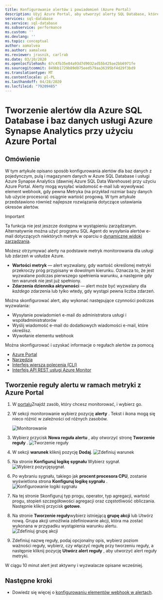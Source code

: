 ```yaml
---
title: Konfigurowanie alertów i powiadomień (Azure Portal)
description: Użyj Azure Portal, aby utworzyć alerty SQL Database, które mogą wyzwalać powiadomienia lub automatyzację, gdy zostaną spełnione określone warunki.
services: sql-database
ms.service: sql-database
ms.subservice: performance
ms.custom: ''
ms.devlang: ''
ms.topic: conceptual
author: aamalvea
ms.author: aamalvea
ms.reviewer: jrasnik, carlrab
ms.date: 03/10/2020
ms.openlocfilehash: 67c47b35e84a93d7d9032ad55b425ae2bb6971fe
ms.sourcegitcommit: 849bb1729b89d075eed579aa36395bf4d29f3bd9
ms.translationtype: MT
ms.contentlocale: pl-PL
ms.lasthandoff: 04/28/2020
ms.locfileid: "79209485"
---
```

# <a name="create-alerts-for-azure-sql-database-and-azure-synapse-analytics-databases-using-azure-portal"></a>Tworzenie alertów dla Azure SQL Database i baz danych usługi Azure Synapse Analytics przy użyciu Azure Portal

## <a name="overview"></a>Omówienie

W tym artykule opisano sposób konfigurowania alertów dla baz danych z pojedynczym, pulą i magazynem danych w Azure SQL Database i usługi Azure Synapse Analytics (dawniej Azure SQL Data Warehouse) przy użyciu Azure Portal. Alerty mogą wysyłać wiadomość e-mail lub wywoływać element webhook, gdy pewna Metryka (na przykład rozmiar bazy danych lub użycie procesora) osiągnie wartość progową. W tym artykule przedstawiono również najlepsze rozwiązania dotyczące ustawiania okresów alertów.

> [!IMPORTANT]
> Ta funkcja nie jest jeszcze dostępna w wystąpieniu zarządzanym. Alternatywnie można użyć programu SQL Agent do wysyłania alertów e-mail dotyczących niektórych metryk w oparciu o [dynamiczne widoki zarządzania](https://docs.microsoft.com/sql/relational-databases/system-dynamic-management-views/system-dynamic-management-views).

Możesz otrzymywać alerty na podstawie metryk monitorowania dla usługi lub zdarzeń w usłudze Azure.

* **Wartości metryk** — alert wyzwalany, gdy wartość określonej metryki przekroczy próg przypisany w dowolnym kierunku. Oznacza to, że jest wyzwalane podczas pierwszego spełnienia warunku, a następnie gdy ten warunek nie jest już spełniony.
* **Zdarzenia dziennika aktywności** — alert może być wyzwalany dla *każdego* zdarzenia lub tylko wtedy, gdy wystąpi pewna liczba zdarzeń.

Można skonfigurować alert, aby wykonać następujące czynności podczas wyzwalania:

* Wysyłanie powiadomień e-mail do administratora usługi i współadministratorów
* Wyślij wiadomość e-mail do dodatkowych wiadomości e-mail, które określisz.
* Wywołanie elementu webhook

Można skonfigurować i uzyskać informacje o regułach alertów za pomocą

* [Azure Portal](../monitoring-and-diagnostics/insights-alerts-portal.md)
* [Narzędzia](../azure-monitor/platform/alerts-classic-portal.md)
* [Interfejs wiersza polecenia (CLI)](../azure-monitor/platform/alerts-classic-portal.md)
* [Interfejs API REST usługi Azure Monitor](https://msdn.microsoft.com/library/azure/dn931945.aspx)

## <a name="create-an-alert-rule-on-a-metric-with-the-azure-portal"></a>Tworzenie reguły alertu w ramach metryki z Azure Portal

1. W [portalu](https://portal.azure.com/)Znajdź zasób, który chcesz monitorować, i wybierz go.
2. W sekcji monitorowanie wybierz pozycję **alerty** . Tekst i ikona mogą się nieco różnić w zależności od różnych zasobów.  

   ![Monitorowanie](media/sql-database-insights-alerts-portal/Alerts.png)
  
3. Wybierz przycisk **Nowa reguła alertu** , aby otworzyć stronę **Tworzenie reguły** .
  ![Tworzenie reguły](media/sql-database-insights-alerts-portal/create-rule.png)

4. W sekcji **warunek** kliknij pozycję **Dodaj**.
  ![Zdefiniuj warunek](media/sql-database-insights-alerts-portal/create-rule.png)
5. Na stronie **Konfiguruj logikę sygnału** Wybierz sygnał.
  ![Wybierz pozycję](media/sql-database-insights-alerts-portal/select-signal.png)sygnał.
6. Po wybraniu sygnału, takiego jak **procent procesora CPU**, zostanie wyświetlona strona **Konfiguruj logikę sygnału** .
  ![Konfigurowanie logiki sygnału](media/sql-database-insights-alerts-portal/configure-signal-logic.png)
7. Na tej stronie Skonfiguruj typ progu, operator, typ agregacji, wartość progu, stopień szczegółowości agregacji oraz częstotliwość obliczania. Następnie kliknij przycisk **gotowe**.
8. Na stronie **Tworzenie reguły**wybierz istniejącą **grupę akcji** lub Utwórz nową. Grupa akcji umożliwia zdefiniowanie akcji, która ma zostać wykonana w przypadku wystąpienia warunku alertu.
  ![Zdefiniuj grupę akcji](media/sql-database-insights-alerts-portal/action-group.png)

9. Zdefiniuj nazwę reguły, podaj opcjonalny opis, wybierz poziom ważności reguły, wybierz, czy włączyć regułę przy tworzeniu reguły, a następnie kliknij pozycję **Utwórz alert reguły** , aby utworzyć alert reguły metryki.

W ciągu 10 minut alert jest aktywny i wyzwalacze opisane wcześniej.

## <a name="next-steps"></a>Następne kroki

* Dowiedz się więcej o [konfigurowaniu elementów webhook w alertach](../azure-monitor/platform/alerts-webhooks.md).
